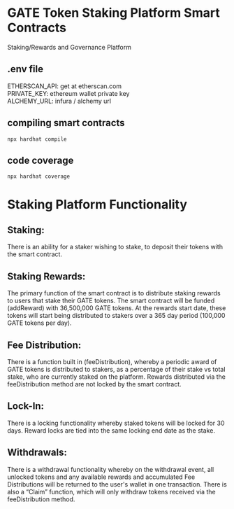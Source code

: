 # GATE Token Staking Platform Smart Contracts

Staking/Rewards and Governance Platform

## .env file
ETHERSCAN_API: get at etherscan.com<br />
PRIVATE_KEY: ethereum wallet private key<br />
ALCHEMY_URL: infura / alchemy url

## compiling smart contracts
```npx hardhat compile```

## code coverage
```npx hardhat coverage```

# Staking Platform Functionality
## Staking:
There is an ability for a staker wishing to stake, to deposit their tokens with the smart contract.
## Staking Rewards:
The primary function of the smart contract is to distribute staking rewards to users that stake their GATE tokens. The smart contract will be funded (addReward) with 36,500,000 GATE tokens. At the rewards start date, these tokens will start being distributed to stakers over a 365 day period (100,000 GATE tokens per day).
## Fee Distribution:
There is a function built in (feeDistribution), whereby a periodic award of GATE tokens is distributed to stakers, as a percentage of their stake vs total stake, who are currently staked on the platform. Rewards distributed via the feeDistribution method are not locked by the smart contract.
## Lock-In:
There is a locking functionality whereby staked tokens will be locked for 30 days. Reward locks are tied into the same locking end date as the stake.
## Withdrawals:
There is a withdrawal functionality whereby on the withdrawal event, all unlocked tokens and any available rewards and accumulated Fee Distributions will be returned to the user's wallet in one transaction. There is also a “Claim” function, which will only withdraw tokens received via the feeDistribution method.
